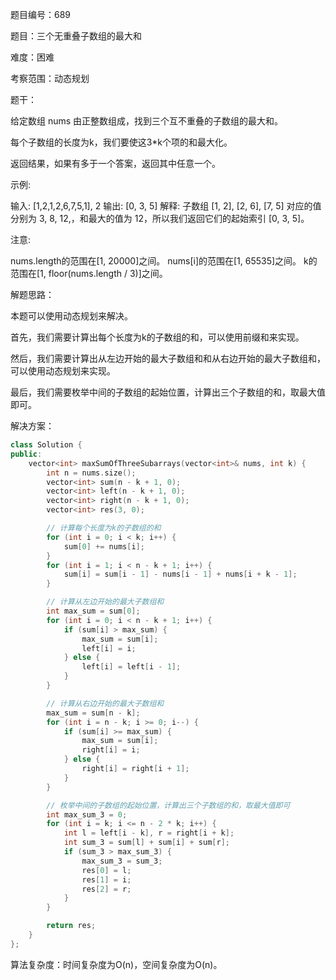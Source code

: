 题目编号：689

题目：三个无重叠子数组的最大和

难度：困难

考察范围：动态规划

题干：

给定数组 nums 由正整数组成，找到三个互不重叠的子数组的最大和。

每个子数组的长度为k，我们要使这3*k个项的和最大化。

返回结果，如果有多于一个答案，返回其中任意一个。

示例:

输入: [1,2,1,2,6,7,5,1], 2
输出: [0, 3, 5]
解释: 子数组 [1, 2], [2, 6], [7, 5] 对应的值分别为 3, 8, 12,，和最大的值为 12，所以我们返回它们的起始索引 [0, 3, 5]。

注意:

nums.length的范围在[1, 20000]之间。
nums[i]的范围在[1, 65535]之间。
k的范围在[1, floor(nums.length / 3)]之间。

解题思路：

本题可以使用动态规划来解决。

首先，我们需要计算出每个长度为k的子数组的和，可以使用前缀和来实现。

然后，我们需要计算出从左边开始的最大子数组和和从右边开始的最大子数组和，可以使用动态规划来实现。

最后，我们需要枚举中间的子数组的起始位置，计算出三个子数组的和，取最大值即可。

解决方案：

```cpp
class Solution {
public:
    vector<int> maxSumOfThreeSubarrays(vector<int>& nums, int k) {
        int n = nums.size();
        vector<int> sum(n - k + 1, 0);
        vector<int> left(n - k + 1, 0);
        vector<int> right(n - k + 1, 0);
        vector<int> res(3, 0);

        // 计算每个长度为k的子数组的和
        for (int i = 0; i < k; i++) {
            sum[0] += nums[i];
        }
        for (int i = 1; i < n - k + 1; i++) {
            sum[i] = sum[i - 1] - nums[i - 1] + nums[i + k - 1];
        }

        // 计算从左边开始的最大子数组和
        int max_sum = sum[0];
        for (int i = 0; i < n - k + 1; i++) {
            if (sum[i] > max_sum) {
                max_sum = sum[i];
                left[i] = i;
            } else {
                left[i] = left[i - 1];
            }
        }

        // 计算从右边开始的最大子数组和
        max_sum = sum[n - k];
        for (int i = n - k; i >= 0; i--) {
            if (sum[i] >= max_sum) {
                max_sum = sum[i];
                right[i] = i;
            } else {
                right[i] = right[i + 1];
            }
        }

        // 枚举中间的子数组的起始位置，计算出三个子数组的和，取最大值即可
        int max_sum_3 = 0;
        for (int i = k; i <= n - 2 * k; i++) {
            int l = left[i - k], r = right[i + k];
            int sum_3 = sum[l] + sum[i] + sum[r];
            if (sum_3 > max_sum_3) {
                max_sum_3 = sum_3;
                res[0] = l;
                res[1] = i;
                res[2] = r;
            }
        }

        return res;
    }
};
```

算法复杂度：时间复杂度为O(n)，空间复杂度为O(n)。